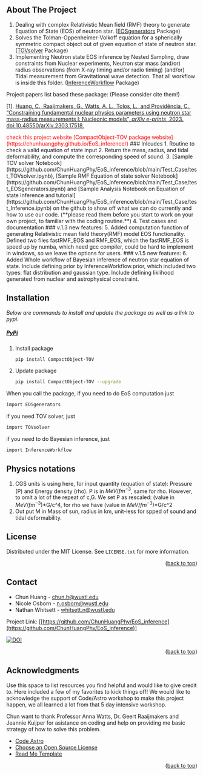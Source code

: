 <!-- ABOUT THE PROJECT -->
## About The Project

1. Dealing with complex Relativistic Mean field (RMF) theory to generate Equation of State (EOS) of neutron star. ([EOSgenerators](https://github.com/ChunHuangPhy/EoS_inference/blob/main/EOSgenerators) Package)
2. Solves the Tolman-Oppenheimer-Volkoff equation for a spherically symmetric compact object out of given equation of state of neutron star. ([TOVsolver](https://github.com/ChunHuangPhy/EoS_inference/blob/main/TOVsolver) Package)
3. Implementing Neutron state EOS inference by Nested Sampling, draw constraints from Nuclear experiments, Neutron star mass (and/or) radius observations (from X-ray timing and/or radio timing) (and/or) Tidal measurement from Gravitational wave detection. That all workflow is inside this folder. ([InferenceWorkflow](https://github.com/ChunHuangPhy/EoS_inference/blob/main/InferenceWorkflow) Package) 


Project papers list based these package: (Please consider cite them!)

[1]. [Huang, C., Raaijmakers, G., Watts, A. L., Tolos, L., and Providência, C., “Constraining fundamental nuclear physics parameters using neutron star mass-radius measurements I: Nucleonic models”, <i>arXiv e-prints</i>, 2023. doi:10.48550/arXiv.2303.17518.](https://arxiv.org/abs/2303.17518)

<span style="color:red">
check this project website [CompactObject-TOV package website](https://chunhuangphy.github.io/EoS_inference/)
</span>
### Inlcudes
1. Routine to check a valid equation of state input
2. Return the mass, radius, and tidal deformability, and compute the corresponding speed of sound.
3. [Sample TOV solver Notebook](https://github.com/ChunHuangPhy/EoS_inference/blob/main/Test_Case/test_TOVsolver.ipynb), [Sample RMF Equation of state solver Notebook](https://github.com/ChunHuangPhy/EoS_inference/blob/main/Test_Case/test_EOSgenerators.ipynb) and [Sample Analysis Notebook on Equation of state Inference and tutorial](https://github.com/ChunHuangPhy/EoS_inference/blob/main/Test_Case/test_Inference.ipynb) on the github to show off what we can do currently and how to use our code. (**please read them before you start to work on your own project, to familiar with the coding routine.**)
4. Test cases and documentation
### v.1.3 new features:
5. Added computation function of generating Relativistic mean field theory(RMF) model EOS functionality. Defined two files fastRMF_EOS and RMF_EOS, which the fastRMF_EOS is speed up by numba, which need gcc compiler, could be hard to implement in windows, so we leave the options for users.
### v.1.5 new features:
6. Added Whole workflow of Bayesian inference of neutron star equation of state. Include defining prior by InferenceWorkflow.prior, which included two types: flat distribution and gaussian type. Include defining liklihood generated from nuclear and astrophysical constraint.


## Installation

_Below are commands to install and update the package as well as a link to pypi._


##### [PyPi](https://pypi.org/project/CompactObject-TOV/)



1. Install package
   ```sh
   pip install CompactObject-TOV
   ```
2. Update package
   ```sh
   pip install CompactObject-TOV --upgrade
   ```

When you call the package, if you need to do EoS computation just
   ```sh
   import EOSgenerators
   ```
if you need TOV solver, just
   ```sh
   import TOVsolver
   ```
if you need to do Bayesian inference, just
   ```sh
   import InferenceWorkflow
   ```

## Physics notations
1. CGS units is using here, for input quantity (equation of state): Pressure (P) and Energy density (rho).
P is in $MeV/fm^{-3}$, same for rho. However, to omit a lot of the repeat of c,G. We set P as rescaled:
(value in $MeV/fm^{-3}$)*G/c^4, for rho we have (value in $MeV/fm^{-3}$)*G/c^2
2. Out put M in Mass of sun, radius in km, unit-less for spped of sound and tidal deformability.
<!-- LICENSE -->
## License

Distributed under the MIT License. See `LICENSE.txt` for more information.

<p align="right">(<a href="#readme-top">back to top</a>)</p>


<!-- CONTACT -->
## Contact

* Chun Huang - chun.h@wustl.edu
* Nicole Osborn - n.osborn@wustl.edu
* Nathan Whitsett - whitsett.n@wustl.edu

Project Link: [[https://github.com/ChunHuangPhy/EoS_inference](https://github.com/ChunHuangPhy/EoS_inference)]



[![DOI](https://zenodo.org/badge/doi/10.5281/zenodo.8145167.svg)](http://dx.doi.org/10.5281/zenodo..8145167)


<p align="right">(<a href="#readme-top">back to top</a>)</p>

<!-- ACKNOWLEDGMENTS -->
## Acknowledgments

Use this space to list resources you find helpful and would like to give credit to. Here included a few of my favorites to kick things off! We would like to acknowledge the support of Code/Astro workshop to make this project happen, we all learned a lot from that 5 day intensive workshop.

Chun want to thank Professor Anna Watts, Dr. Geert Raaijmakers and Jeannie Kuijper for asistance on coding and help on providing me basic strategy of how to solve this problem.

* [Code Astro](https://github.com/semaphoreP/codeastro)
* [Choose an Open Source License](https://choosealicense.com)
* [Read Me Template](https://github.com/othneildrew/Best-README-Template)

<p align="right">(<a href="#readme-top">back to top</a>)</p>
